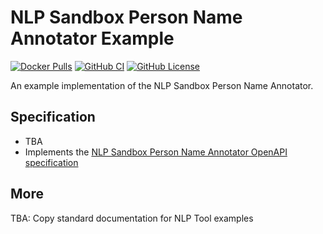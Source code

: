 # NLP Sandbox Person Name Annotator Example

[![Docker Pulls](https://img.shields.io/docker/pulls/nlpsandbox/person-name-annotator-example.svg?color=94398d&labelColor=555555&logoColor=ffffff&style=for-the-badge&label=pulls&logo=docker)](https://hub.docker.com/r/nlpsandbox/person-name-annotator-example)
[![GitHub CI](https://img.shields.io/github/workflow/status/Sage-Bionetworks/nlp-sandbox-person-name-annotator-example/ci.svg?color=94398d&labelColor=555555&logoColor=ffffff&style=for-the-badge&logo=github)](https://github.com/Sage-Bionetworks/nlp-sandbox-person-name-annotator-example)
[![GitHub License](https://img.shields.io/github/license/Sage-Bionetworks/nlp-sandbox-person-name-annotator-example.svg?color=94398d&labelColor=555555&logoColor=ffffff&style=for-the-badge&logo=github)](https://github.com/Sage-Bionetworks/nlp-sandbox-person-name-annotator-example)

An example implementation of the NLP Sandbox Person Name Annotator.

## Specification

- TBA
- Implements the [NLP Sandbox Person Name Annotator OpenAPI specification]

## More

TBA: Copy standard documentation for NLP Tool examples

[NLP Sandbox Person Name Annotator OpenAPI specification]: https://github.com/Sage-Bionetworks/nlp-sandbox-schemas
